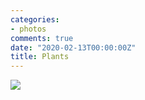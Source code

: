 ```yaml
---
categories:
- photos
comments: true
date: "2020-02-13T00:00:00Z"
title: Plants
---
```

  
<img src="/assets/images/articles/windowplants.jpeg" class="responsive"><br>
